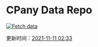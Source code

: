 # CPany Data Repo

[![Fetch data](https://github.com/yjl9903/CPany/actions/workflows/fetch.yml/badge.svg)](https://github.com/yjl9903/CPany/actions/workflows/fetch.yml)

<!-- START_SECTION: update_time -->
更新时间：[2021-11-11 02:33](https://www.timeanddate.com/worldclock/fixedtime.html?msg=Fetch+data&iso=20211111T023334&p1=237)
<!-- END_SECTION: update_time -->
